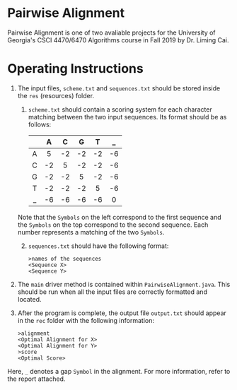 Pairwise Alignment
=
Pairwise Alignment is one of two avaliable projects for the University of Georgia's CSCI 4470/6470 Algorithms course in 
Fall 2019 by Dr. Liming Cai. 

Operating Instructions
=
1. The input files, `scheme.txt` and `sequences.txt` should be stored inside the `res` (resources) folder.
    1. `scheme.txt` should contain a scoring system for each character matching between the two input sequences.
    Its format should be as follows:
    
        |   	| A  	| C  	| G  	| T  	| _  	|
        |:---:	|:----:	|:----:	|:----:	|:----:	|:----:	|
        | A 	| 5  	| -2 	| -2 	| -2 	| -6 	|
        | C 	| -2 	| 5  	| -2 	| -2 	| -6 	|
        | G 	| -2 	| -2 	| 5  	| -2 	| -6 	|
        | T 	| -2 	| -2 	| -2 	| 5  	| -6 	|
        | _ 	| -6 	| -6 	| -6 	| -6 	| 0  	|
        
    Note that the `Symbols` on the left correspond to the first sequence and the `Symbols` on the top correspond to 
    the second sequence. Each number represents a matching of the two `Symbols`.
        
    2. `sequences.txt` should have the following format:
        ```
        >names of the sequences
        <Sequence X>
        <Sequence Y>
        ```
2. The `main` driver method is contained within `PairwiseAlignment.java`. This should be run when all the input files 
are correctly formatted and located.

3. After the program is complete, the output file `output.txt` should appear in the `rec` folder with the following 
information:
    ```
    >alignment
    <Optimal Alignment for X>
    <Optimal Alignment for Y>
    >score
    <Optimal Score>
    ```
Here, `_` denotes a gap `Symbol` in the alignment. For more information, refer to the report attached.

